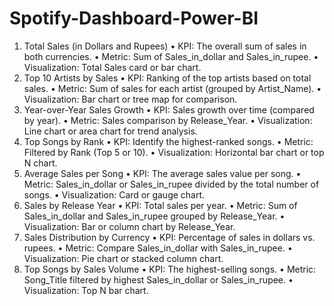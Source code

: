 # Spotify-Dashboard-Power-BI
1. Total Sales (in Dollars and Rupees)
•	KPI: The overall sum of sales in both currencies.
•	Metric: Sum of Sales_in_dollar and Sales_in_rupee.
•	Visualization: Total Sales card or bar chart.
2. Top 10 Artists by Sales
•	KPI: Ranking of the top artists based on total sales.
•	Metric: Sum of sales for each artist (grouped by Artist_Name).
•	Visualization: Bar chart or tree map for comparison.
3. Year-over-Year Sales Growth
•	KPI: Sales growth over time (compared by year).
•	Metric: Sales comparison by Release_Year.
•	Visualization: Line chart or area chart for trend analysis.
4. Top Songs by Rank
•	KPI: Identify the highest-ranked songs.
•	Metric: Filtered by Rank (Top 5 or 10).
•	Visualization: Horizontal bar chart or top N chart.
5. Average Sales per Song
•	KPI: The average sales value per song.
•	Metric: Sales_in_dollar or Sales_in_rupee divided by the total number of songs.
•	Visualization: Card or gauge chart.
6. Sales by Release Year
•	KPI: Total sales per year.
•	Metric: Sum of Sales_in_dollar and Sales_in_rupee grouped by Release_Year.
•	Visualization: Bar or column chart by Release_Year.
7. Sales Distribution by Currency
•	KPI: Percentage of sales in dollars vs. rupees.
•	Metric: Compare Sales_in_dollar with Sales_in_rupee.
•	Visualization: Pie chart or stacked column chart.
8. Top Songs by Sales Volume
•	KPI: The highest-selling songs.
•	Metric: Song_Title filtered by highest Sales_in_dollar or Sales_in_rupee.
•	Visualization: Top N bar chart.

